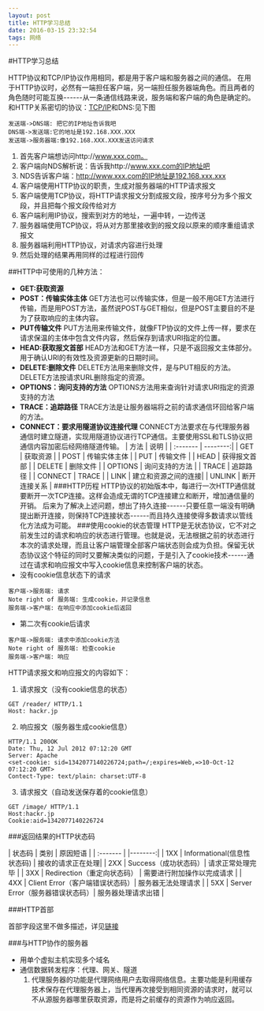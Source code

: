 ```yaml
---
layout: post
title: HTTP学习总结
date: 2016-03-15 23:32:54
tags: 网络
---
```


#HTTP学习总结

HTTP协议和TCP/IP协议作用相同，都是用于客户端和服务器之间的通信。
在用于HTTP协议时，必然有一端担任客户端，另一端担任服务器端角色。而且两者的角色随时可能互换------从一条通信线路来说，服务端和客户端的角色是确定的。
和HTTP关系密切的协议：[TCP/IP](http://baike.baidu.com/link?url=6XiP08Nh9e6aRtRbI6jPMvx1Vn1wy9jYB5th2qj0EcgugRwnrdZaFEqE_viarropjOzbZ_WOV7A6QQzW8sal6YsLFID7ScDtrmSGcRyUpijvsq7qihRy0iSq_NIEKdy-q1SZASIck6jgzB9e0Jsyy_)和DNS:见下图
```sequence
发送端->DNS端: 把它的IP地址告诉我吧 
DNS端->发送端:它的地址是192.168.XXX.XXX
发送端->服务器端:像192.168.XXX.XXX发送访问请求
```	
1. 首先客户端想访问http://www.xxx.com。
2. 客户端向NDS解析说：告诉我http://www.xxx.com的IP地址吧
3. NDS告诉客户端：http://www.xxx.com的IP地址是192.168.xxx.xxx
4. 客户端使用HTTP协议的职责，生成对服务器端的HTTP请求报文
5. 客户端使用TCP协议，将HTTP请求报文分割成报文段，按序号分为多个报文段，并且把每个报文段传给对方
6. 客户端利用IP协议，搜索到对方的地址，一遍中转，一边传送
7. 服务器端使用TCP协议，将从对方那里接收到的报文段以原来的顺序重组请求报文
8. 服务器端利用HTTP协议，对请求内容进行处理
9. 然后处理的结果再用同样的过程进行回传

##HTTP中可使用的几种方法：

* **GET:获取资源**
* **POST：传输实体主体**
	GET方法也可以传输实体，但是一般不用GET方法进行传输，而是用POST方法，虽然说POST与GET相似，但是POST主要目的不是为了获取响应的主体内容。
* **PUT传输文件**
	PUT方法用来传输文件，就像FTP协议的文件上传一样，要求在请求保温的主体中包含文件内容，然后保存到请求URI指定的位置。
* **HEAD:获取报文首部**
	HEAD方法和GET方法一样，只是不返回报文主体部分。用于确认URI的有效性及资源更新的日期时间。
* **DELETE:删除文件**
	DELETE方法用来删除文件，是与PUT相反的方法。DELETE方法按请求URL删除指定的资源。
* **OPTIONS：询问支持的方法**
	OPTIONS方法用来查询针对请求URI指定的资源支持的方法
* **TRACE：追踪路径**
	TRACE方法是让服务器端将之前的请求通信环回给客户端的方法。
* **CONNECT：要求用隧道协议连接代理**
	CONNECT方法要求在与代理服务器通信时建立隧道，实现用隧道协议进行TCP通信。主要使用SSL和TLS协议把通信内容加密后经网络隧道传输。
| 方法     |    说明 |
| :------- | --------:|
| GET      | 获取资源 |
| POST     | 传输实体主体 |
| PUT      | 传输文件 |
| HEAD     | 获得报文首部 |
| DELETE   | 删除文件 |
| OPTIONS  | 询问支持的方法 |
| TRACE	   | 追踪路径 |
| CONNECT  | TRACE |
| LINK     | 建立和资源之间的连接|
| UNLINK   | 断开连接关系 |
###HTTP历程
HTTP协议的初始版本中，每进行一次HTTP通信就要断开一次TCP连接。这样会造成无谓的TCP连接建立和断开，增加通信量的开销。
后来为了解决上述问题，想出了持久连接------只要任意一端没有明确提出断开连接，则保持TCP连接状态------而且持久连接使得多数请求以管线化方法成为可能。
###使用cookie的状态管理
HTTP是无状态协议，它不对之前发生过的请求和响应的状态进行管理。也就是说，无法根据之前的状态进行本次的请求处理，而且让客户端管理全部客户端状态则会成为负担。保留无状态协议这个特征的同时又要解决类似的问题，于是引入了cookie技术------通过在请求和响应报文中写入cookie信息来控制客户端的状态。
* 没有cookie信息状态下的请求

```sequence
客户端->服务端: 请求
Note right of 服务端: 生成cookie，并记录信息 
服务端->客户端: 在响应中添加cookie后返回
```	
* 第二次有cookie后请求

```sequence
客户端->服务端: 请求中添加cookie方法
Note right of 服务端: 检查cookie
服务端->客户端: 响应
```	
HTTP请求报文和响应报文的内容如下：
1. 请求报文（没有cookie信息的状态）
```
GET /reader/ HTTP/1.1
Host: hackr.jp
```
2. 响应报文（服务器生成cookie信息）
```
HTTP/1.1 200OK
Date: Thu, 12 Jul 2012 07:12:20 GMT
Server: Apache
<set-cookie: sid=1342077140226724;path=/;expires=Web,=>10-Oct-12 07:12:20 GMT>
Contect-Type: text/plain: charset:UTF-8
```
3. 请求报文（自动发送保存着的cookie信息）
```
GET /image/ HTTP/1.1
Host:hackr.jp
Cookie:aid=1342077140226724
```

###返回结果的HTTP状态码

|  状态码   | 类别 |    原因短语 |
| :------- |      |--------:|
| 1XX      | Informational(信息性状态码) | 接收的请求正在处理|
| 2XX      | Success（成功状态码）| 请求正常处理完毕 |
| 3XX      | Redirection（重定向状态码） | 需要进行附加操作以完成请求 |
| 4XX      | Client Error（客户端错误状态码）| 服务器无法处理请求 |
| 5XX      | Server Error（服务器错误状态码）| 服务器处理请求出错 |

###HTTP首部

首部字段这里不做多描述，详见[链接](http://www.cnblogs.com/kissdodog/archive/2013/04/01/2993228.html)

###与HTTP协作的服务器
* 用单个虚拟主机实现多个域名
* 通信数据转发程序：代理、网关、隧道
	1. 代理服务器的功能是代理网络用户去取得网络信息。主要功能是利用缓存技术保存在代理服务器上，当代理再次接受到相同资源的请求时，就可以不从源服务器哪里获取资源，而是将之前缓存的资源作为响应返回。
